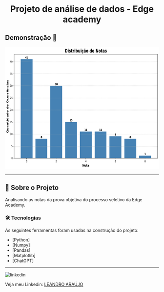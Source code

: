 <h1 style="text-align: center; font-weight: bold;">Projeto de análise de dados - Edge academy</h1>

## Demonstração 📸

<div align="center" >
  <img src="_imagens/download.png" alt="Foto do site" height="400">
</div>

---

## 🚀 Sobre o Projeto

Analisando as notas da prova objetiva do processo seletivo da Edge Academy. 

### 🛠 Tecnologias

As seguintes ferramentas foram usadas na construção do projeto:

- [Python]
- [Numpy]
- [Pandas]
- [Matplotlib]
- [ChatGPT]
---

<img src="https://github.com/leandro-araujo-silva/Proffy-FullStack/raw/master/github/linkedin.png" alt="linkedin" height="50">
<br />

Veja meu Linkedin: [LEANDRO ARAÚJO](https://www.linkedin.com/in/leandro-araujo-silva01/)